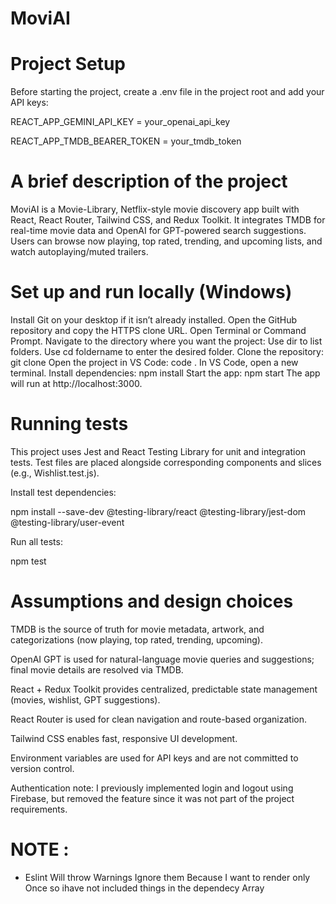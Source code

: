 # MoviAI
# Project Setup
Before starting the project, create a .env file in the project root and add your API keys:


REACT_APP_GEMINI_API_KEY = your_openai_api_key

REACT_APP_TMDB_BEARER_TOKEN = your_tmdb_token



# A brief description of the project
MoviAI is a Movie-Library, Netflix-style movie discovery app built with React, React Router, Tailwind CSS, and Redux Toolkit. It integrates TMDB for real-time movie data and OpenAI for GPT-powered search suggestions. Users can browse now playing, top rated, trending, and upcoming lists, and watch autoplaying/muted trailers.

# Set up and run locally (Windows)
Install Git on your desktop if it isn’t already installed.
Open the GitHub repository and copy the HTTPS clone URL.
Open Terminal or Command Prompt.
Navigate to the directory where you want the project:
Use dir to list folders.
Use cd foldername to enter the desired folder.
Clone the repository:
git clone <paste-https-url-here>
Open the project in VS Code:
code .
In VS Code, open a new terminal.
Install dependencies:
npm install
Start the app:
npm start
The app will run at http://localhost:3000.

# Running tests
This project uses Jest and React Testing Library for unit and integration tests. Test files are placed alongside corresponding components and slices (e.g., Wishlist.test.js).

Install test dependencies:

npm install --save-dev @testing-library/react @testing-library/jest-dom @testing-library/user-event

Run all tests:

npm test


# Assumptions and design choices
TMDB is the source of truth for movie metadata, artwork, and categorizations (now playing, top rated, trending, upcoming).

OpenAI GPT is used for natural-language movie queries and suggestions; final movie details are resolved via TMDB.

React + Redux Toolkit provides centralized, predictable state management (movies, wishlist, GPT suggestions).

React Router is used for clean navigation and route-based organization.

Tailwind CSS enables fast, responsive UI development.

Environment variables are used for API keys and are not committed to version control.

Authentication note: I previously implemented login and logout using Firebase, but removed the feature since it was not part of the project requirements.


# NOTE : 
- Eslint Will throw Warnings Ignore them Because I want to render only Once so ihave not included things in the dependecy Array
